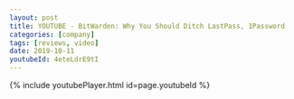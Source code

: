 ```yaml
---
layout: post
title: YOUTUBE - BitWarden: Why You Should Ditch LastPass, 1Password
categories: [company]
tags: [reviews, video]
date: 2019-10-11
youtubeId: 4eteLdrE9tI
---
```


{% include youtubePlayer.html id=page.youtubeId %}
